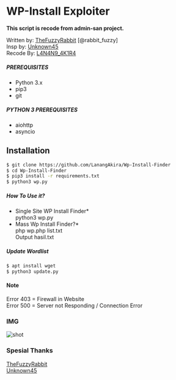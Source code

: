 # WP-Install Exploiter
**This script is recode from admin-san project.**

Written by: [TheFuzzyRabbit](https://github.com/FuzzyRabbit) [@rabbit_fuzzy] <br />
Insp by: [Unknown45](https://github.com/whoami-45) <br />
Recode By: [L4N4N9_4K1R4](https://github.com/LanangAkira)
##### PREREQUISITES
* Python 3.x 
* pip3
* git

##### PYTHON 3 PREREQUISITES
* aiohttp
* asyncio

## Installation
```sh
$ git clone https://github.com/LanangAkira/Wp-Install-Finder
$ cd Wp-Install-Finder
$ pip3 install -r requirements.txt
$ python3 wp.py
```
##### How To Use it?
- Single Site WP Install Finder* <br />
python3 wp.py <br />
- Mass Wp Install Finder?* <br />
php wp.php list.txt<br />
Output hasil.txt
##### Update Wordlist
```sh
$ apt install wget
$ python3 update.py
```
#### Note
Error 403 = Firewall in Website <br />
Error 500 = Server not Responding / Connection Error

### IMG
![shot](https://imgur.com/mm0zwFS.png)

### Spesial Thanks
[TheFuzzyRabbit](https://github.com/FuzzyRabbit)<br />
[Unknown45](https://github.com/whoami-45)


